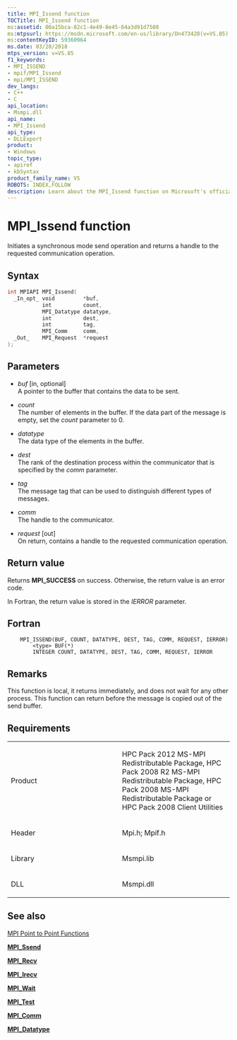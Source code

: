 ```yaml
---
title: MPI_Issend function
TOCTitle: MPI_Issend function
ms:assetid: 00a15bca-82c1-4e49-8e45-64a3d91d7508
ms:mtpsurl: https://msdn.microsoft.com/en-us/library/Dn473428(v=VS.85)
ms:contentKeyID: 59360964
ms.date: 03/28/2018
mtps_version: v=VS.85
f1_keywords:
- MPI_ISSEND
- mpif/MPI_Issend
- mpi/MPI_ISSEND
dev_langs:
- C++
- C
api_location:
- Msmpi.dll
api_name:
- MPI_Issend
api_type:
- DLLExport
product:
- Windows
topic_type:
- apiref
- kbSyntax
product_family_name: VS
ROBOTS: INDEX,FOLLOW
description: Learn about the MPI_Issend function on Microsoft's official site. Understand its syntax, parameters, return value, and usage in synchronous mode send operations.
---
```


# MPI\_Issend function

Initiates a synchronous mode send operation and returns a handle to the requested communication operation.

## Syntax

``` c++
int MPIAPI MPI_Issend(
  _In_opt_ void         *buf,
           int          count,
           MPI_Datatype datatype,
           int          dest,
           int          tag,
           MPI_Comm     comm,
  _Out_    MPI_Request  *request
);
```

## Parameters

  - *buf* \[in, optional\]  
    A pointer to the buffer that contains the data to be sent.

  - *count*  
    The number of elements in the buffer. If the data part of the message is empty, set the *count* parameter to 0.

  - *datatype*  
    The data type of the elements in the buffer.

  - *dest*  
    The rank of the destination process within the communicator that is specified by the *comm* parameter.

  - *tag*  
    The message tag that can be used to distinguish different types of messages.

  - *comm*  
    The handle to the communicator.

  - *request* \[out\]  
    On return, contains a handle to the requested communication operation.

## Return value

Returns **MPI\_SUCCESS** on success. Otherwise, the return value is an error code.

In Fortran, the return value is stored in the *IERROR* parameter.

## Fortran

``` FORTRAN
    MPI_ISSEND(BUF, COUNT, DATATYPE, DEST, TAG, COMM, REQUEST, IERROR)
        <type> BUF(*)
        INTEGER COUNT, DATATYPE, DEST, TAG, COMM, REQUEST, IERROR
```

## Remarks

This function is local, it returns immediately, and does not wait for any other process. This function can return before the message is copied out of the send buffer.

## Requirements

<table>
<colgroup>
<col style="width: 50%" />
<col style="width: 50%" />
</colgroup>
<tbody>
<tr class="odd">
<td><p>Product</p></td>
<td><p>HPC Pack 2012 MS-MPI Redistributable Package, HPC Pack 2008 R2 MS-MPI Redistributable Package, HPC Pack 2008 MS-MPI Redistributable Package or HPC Pack 2008 Client Utilities</p></td>
</tr>
<tr class="even">
<td><p>Header</p></td>
<td>Mpi.h;
Mpif.h</td>
</tr>
<tr class="odd">
<td><p>Library</p></td>
<td>Msmpi.lib</td>
</tr>
<tr class="even">
<td><p>DLL</p></td>
<td>Msmpi.dll</td>
</tr>
</tbody>
</table>


## See also

[MPI Point to Point Functions](mpi-point-to-point-functions.md)

[**MPI\_Ssend**](mpi-ssend-function.md)

[**MPI\_Recv**](mpi-recv-function.md)

[**MPI\_Irecv**](mpi-irecv-function.md)

[**MPI\_Wait**](mpi-wait-function.md)

[**MPI\_Test**](mpi-test-function.md)

[**MPI\_Comm**](mpi-comm-enumeration.md)

[**MPI\_Datatype**](mpi-datatype-enumeration.md)

